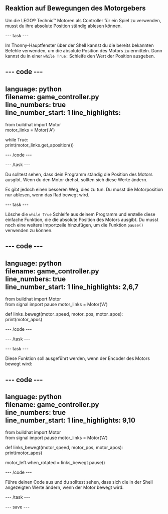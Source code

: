 ## Reaktion auf Bewegungen des Motorgebers

Um die LEGO® Technic™ Motoren als Controller für ein Spiel zu verwenden, musst du ihre absolute Position ständig ablesen können.

--- task ---

Im Thonny-Hauptfenster über der Shell kannst du die bereits bekannten Befehle verwenden, um die absolute Position des Motors zu ermitteln. Dann kannst du in einer `while True:` Schleife den Wert der Position ausgeben.

--- code ---
---
language: python   
filename: game_controller.py   
line_numbers: true   
line_number_start: 1
line_highlights:
---

from buildhat import Motor   
motor_links = Motor('A')

while True:   
print(motor_links.get_aposition())

--- /code ---

--- /task ---

Du solltest sehen, dass dein Programm ständig die Position des Motors ausgibt. Wenn du den Motor drehst, sollten sich diese Werte ändern.

Es gibt jedoch einen besseren Weg, dies zu tun. Du musst die Motorposition nur ablesen, wenn das Rad bewegt wird.

--- task ---

Lösche die `while True` Schleife aus deinem Programm und erstelle diese einfache Funktion, die die absolute Position des Motors ausgibt. Du musst noch eine weitere Importzeile hinzufügen, um die Funktion `pause()` verwenden zu können.

--- code ---
---
language: python   
filename: game_controller.py   
line_numbers: true   
line_number_start: 1
line_highlights: 2,6,7
---

from buildhat import Motor  
from signal import pause motor_links = Motor('A')


def links_bewegt(motor_speed, motor_pos, motor_apos):   
print(motor_apos)

--- /code ---

--- /task ---

--- task ---

Diese Funktion soll ausgeführt werden, wenn der Encoder des Motors bewegt wird:

--- code ---
---
language: python   
filename: game_controller.py   
line_numbers: true   
line_number_start: 1
line_highlights: 9,10
---

from buildhat import Motor  
from signal import pause motor_links = Motor('A')


def links_bewegt(motor_speed, motor_pos, motor_apos):   
print(motor_apos)

motor_left.when_rotated = links_bewegt pause()

--- /code ---

Führe deinen Code aus und du solltest sehen, dass sich die in der Shell angezeigten Werte ändern, wenn der Motor bewegt wird.

--- /task ---

--- save ---
